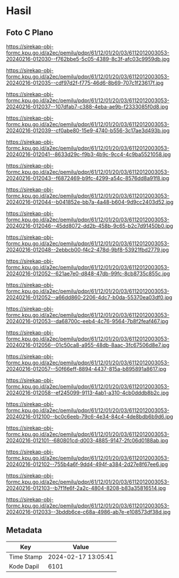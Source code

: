# Hasil

## Foto C Plano

https://sirekap-obj-formc.kpu.go.id/a2ec/pemilu/pdpr/61/12/01/20/03/6112012003053-20240216-012030--f762bbe5-5c05-4389-8c3f-afc03c9959db.jpg

https://sirekap-obj-formc.kpu.go.id/a2ec/pemilu/pdpr/61/12/01/20/03/6112012003053-20240216-012035--cdf97d2f-f775-46d6-8b69-707c1f23617f.jpg

https://sirekap-obj-formc.kpu.go.id/a2ec/pemilu/pdpr/61/12/01/20/03/6112012003053-20240216-012037--107dfab7-c388-4eba-ae9b-f2333085f0d8.jpg

https://sirekap-obj-formc.kpu.go.id/a2ec/pemilu/pdpr/61/12/01/20/03/6112012003053-20240216-012039--cf0abe80-15e9-4740-b556-3c17ae3d493b.jpg

https://sirekap-obj-formc.kpu.go.id/a2ec/pemilu/pdpr/61/12/01/20/03/6112012003053-20240216-012041--8633d29c-f9b3-4b9c-9cc4-4c9ba5521058.jpg

https://sirekap-obj-formc.kpu.go.id/a2ec/pemilu/pdpr/61/12/01/20/03/6112012003053-20240216-012043--f6872469-b9fc-4299-a54c-8576dd8a91f8.jpg

https://sirekap-obj-formc.kpu.go.id/a2ec/pemilu/pdpr/61/12/01/20/03/6112012003053-20240216-012044--b041852e-bb7a-4a48-b604-9d9cc2403d52.jpg

https://sirekap-obj-formc.kpu.go.id/a2ec/pemilu/pdpr/61/12/01/20/03/6112012003053-20240216-012046--45dd8072-dd2b-458b-9c65-b2c7d91450b0.jpg

https://sirekap-obj-formc.kpu.go.id/a2ec/pemilu/pdpr/61/12/01/20/03/6112012003053-20240216-012048--2ebbcb00-f4c2-478d-9bf8-53921fbd2779.jpg

https://sirekap-obj-formc.kpu.go.id/a2ec/pemilu/pdpr/61/12/01/20/03/6112012003053-20240216-012052--621ae7e0-d848-47db-99fc-8cb8735c855c.jpg

https://sirekap-obj-formc.kpu.go.id/a2ec/pemilu/pdpr/61/12/01/20/03/6112012003053-20240216-012052--a66dd860-2206-4dc7-b0da-55370ea03df0.jpg

https://sirekap-obj-formc.kpu.go.id/a2ec/pemilu/pdpr/61/12/01/20/03/6112012003053-20240216-012053--da68700c-eeb4-4c76-9564-7b8f2feaf467.jpg

https://sirekap-obj-formc.kpu.go.id/a2ec/pemilu/pdpr/61/12/01/20/03/6112012003053-20240216-012056--01c50ca8-a955-48db-8aac-3fc67506d8e7.jpg

https://sirekap-obj-formc.kpu.go.id/a2ec/pemilu/pdpr/61/12/01/20/03/6112012003053-20240216-012057--50f66eff-8894-4437-815a-b895891a8617.jpg

https://sirekap-obj-formc.kpu.go.id/a2ec/pemilu/pdpr/61/12/01/20/03/6112012003053-20240216-012058--ef245099-9113-4ab1-a310-4cb0dddb8b2c.jpg

https://sirekap-obj-formc.kpu.go.id/a2ec/pemilu/pdpr/61/12/01/20/03/6112012003053-20240216-012100--bc0c6eeb-79c6-4e34-84c4-4de8bdb6b9d6.jpg

https://sirekap-obj-formc.kpu.go.id/a2ec/pemilu/pdpr/61/12/01/20/03/6112012003053-20240216-012101--680801cd-d003-4885-9147-2fc06d0188ab.jpg

https://sirekap-obj-formc.kpu.go.id/a2ec/pemilu/pdpr/61/12/01/20/03/6112012003053-20240216-012102--755b4a6f-9dd4-494f-a384-2d27e8f67ee6.jpg

https://sirekap-obj-formc.kpu.go.id/a2ec/pemilu/pdpr/61/12/01/20/03/6112012003053-20240216-012103--b7f1fe6f-2a2c-4804-8208-b83a35816514.jpg

https://sirekap-obj-formc.kpu.go.id/a2ec/pemilu/pdpr/61/12/01/20/03/6112012003053-20240216-012033--3bddb6ce-c68a-4986-ab7e-e108573df38d.jpg


## Metadata

| Key        | Value               |
| ---------- | ------------------- |
| Time Stamp | 2024-02-17 13:05:41 |
| Kode Dapil | 6101                |



